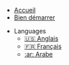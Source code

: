 - [Accueil](../../../README.md)
- [Bien démarrer](/intro-to-oss/translations/fr/)
<!-- - [⭐ Donner une étoile au projet](https://github.com/open-sauced/intro) -->
- Languages
  - [:us: Anglais](/intro-to-oss/)
  - [:fr: Français](/intro-to-oss/translations/fr/)
  - [:ar: Arabe](/intro-to-oss/translations/ar/)
